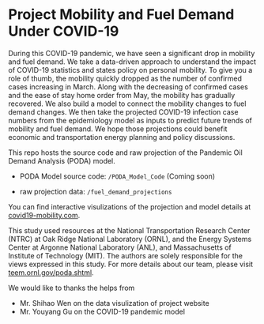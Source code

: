 # Project Mobility and Fuel Demand Under COVID-19

During this COVID-19 pandemic, we have seen a significant drop in mobility and fuel demand. We take a data-driven approach to understand the impact of COVID-19 statistics and states policy on personal mobility. To give you a role of thumb, the mobility quickly dropped as the number of confirmed cases increasing in March. Along with the decreasing of confirmed cases and the ease of stay home order from May, the mobility has gradually recovered. We also build a model to connect the mobility changes to fuel demand changes. We then take the projected COVID-19 infection case numbers from the epidemiology model as inputs to predict future trends of mobility and fuel demand. We hope those projections could benefit economic and transportation energy planning and policy discussions.

This repo hosts the source code and raw projection of the Pandemic Oil Demand Analysis (PODA) model.

* PODA Model source code: `/PODA_Model_Code` (Coming soon)

* raw projection data: `/fuel_demand_projections`

You can find interactive visulizations of the projection and model details at [covid19-mobility.com](https://covid19-mobility.com/).

This study used resources at the National Transportation Research Center (NTRC) at Oak Ridge National Laboratory (ORNL), and the Energy Systems Center at Argonne National Laboratory (ANL), and Massachusetts of Institute of Technology (MIT). The authors are solely responsible for the views expressed in this study. For more details about our team, please visit [teem.ornl.gov/poda.shtml](https://teem.ornl.gov/poda.shtml).

We would like to thanks the helps from

* Mr. Shihao Wen on the data visulization of project website
* Mr. Youyang Gu on the COVID-19 pandemic model